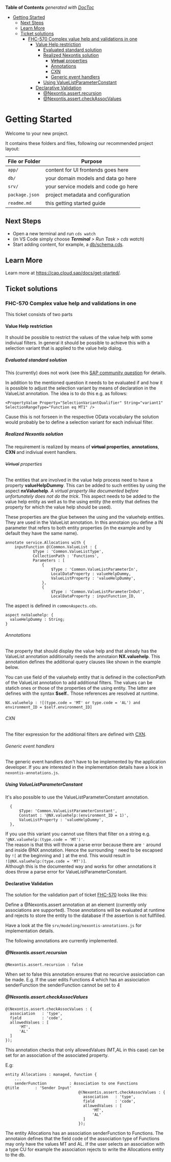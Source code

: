 <!-- START doctoc generated TOC please keep comment here to allow auto update -->
<!-- DON'T EDIT THIS SECTION, INSTEAD RE-RUN doctoc TO UPDATE -->
**Table of Contents**  *generated with [DocToc](https://github.com/thlorenz/doctoc)*

- [Getting Started](#getting-started)
  - [Next Steps](#next-steps)
  - [Learn More](#learn-more)
  - [Ticket solutions](#ticket-solutions)
    - [FHC-570 Complex value help and validations in one](#fhc-570-complex-value-help-and-validations-in-one)
      - [Value Help restriction](#value-help-restriction)
        - [Evaluated standard solution](#evaluated-standard-solution)
        - [Realized Nexontis solution](#realized-nexontis-solution)
          - [~~Virtual~~ properties](#virtual-properties)
          - [Annotations](#annotations)
          - [CXN](#cxn)
          - [Generic event handlers](#generic-event-handlers)
        - [Using ValueListParameterConstant](#using-valuelistparameterconstant)
      - [Declarative Validation](#declarative-validation)
        - [@Nexontis.assert.recursion](#nexontisassertrecursion)
        - [@Nexontis.assert.checkAssocValues](#nexontisassertcheckassocvalues)

<!-- END doctoc generated TOC please keep comment here to allow auto update -->

# Getting Started

Welcome to your new project.

It contains these folders and files, following our recommended project layout:

File or Folder | Purpose
---------|----------
`app/` | content for UI frontends goes here
`db/` | your domain models and data go here
`srv/` | your service models and code go here
`package.json` | project metadata and configuration
`readme.md` | this getting started guide


## Next Steps

- Open a new terminal and run `cds watch` 
- (in VS Code simply choose _**Terminal** > Run Task > cds watch_)
- Start adding content, for example, a [db/schema.cds](db/schema.cds).


## Learn More

Learn more at https://cap.cloud.sap/docs/get-started/.

## Ticket solutions

### FHC-570 Complex value help and validations in one

This ticket consists of two parts

#### Value Help restriction

It should be possible to restrict the values of the value help with some indiviual filters. 
In general it should be possible to achieve this with a selection variant that is applied to the 
value help dialog.

##### Evaluated standard solution

This (currently) does not work (see this [SAP community question](https://answers.sap.com/questions/13666191/selectionvariant-to-filter-valuelist-in-fiori-elem.html) 
for details.

In addition to the mentioned question it needs to be evaluated if and how it is possible to adjust the selection variant by means of declaration in the ValueList annotation.
The idea is to do this e.g. as follows:

``` 
<PropertyValue Property="SelectionVariantQualifier" String="variant1" SelectionRangeType="Function eq MT1" />
```
Cause this is not forseen in the respective OData vocabulary the solution would probably be to define a selection variant for each indiviual filter.

##### Realized Nexontis solution

The requirement is realized by means of **~~virtual~~ properties**, **annotations**, **CXN** and indiviual event handlers.

###### ~~Virtual~~ properties 

The entities that are involved in the value help process need to have a property **valueHelpDummy**. This can be added to such entities 
by using the aspect **nxValuehelp**. *A virtual property like documented before unfortunately does not do the trick*. 
This aspect needs to be added to the value help entity as well as to the using entity (the entity that defines the property for which the value help should
be used).

These properties are the glue between the using and the valuehelp entities. They are used in the ValueList annotation. In this annotaion you define a IN parameter that refers to 
both entity properties (in the example and by default they have the same name).

```
annotate service.Allocations with {
    inputFunction @(Common.ValueList : {
            $Type : 'Common.ValueListType',
            CollectionPath : 'Functions',
            Parameters : [
                {
                    $Type : 'Common.ValueListParameterIn',
                    LocalDataProperty : valueHelpDummy,
                    ValueListProperty : 'valueHelpDummy',
                },
                {
                    $Type : 'Common.ValueListParameterInOut',
                    LocalDataProperty : inputFunction_ID,
```

The aspect is defined in `commonAspects.cds`.

```
aspect nxValuehelp: {
  valueHelpDummy : String;
}
```

###### Annotations 

The property that should display the value help and that already has the ValueList annotation additionally needs the annotaion **NX.valuehelp**.
This annotation defines the additional query clauses like shown in the example below.

You can use field of the valuehelp entity that is defined in the collectionPath of the ValueList annotation to add additional filters.
The values can be statich ones or those of the properties of the using entity. The latter are defines with the syntax **$self.<any fieldname of the using entiy>**.
Those references are resolved at runtime.

```
NX.valuehelp : ![(type.code = 'MT' or type.code = 'AL') and environment_ID = $self.environment_ID]
```

###### CXN

The filter expression for the additional filters are defined with [CXN](https://cap.cloud.sap/docs/cds/cxn).

###### Generic event handlers

The generic event handlers don't have to be implemented by the application developer. If you are interested in the implementation details have a look in `nexontis-annotations.js`.

##### Using ValueListParameterConstant

It's also possible to use the ValueListParameterConstant annotation. 

```
  {
      $Type: 'Common.ValueListParameterConstant',
      Constant : '@NX.valuehelp:(environment_ID = 1)',
      ValueListProperty : 'valueHelpDummy',
  },
```

If you use this variant you cannot use filters that filter on a string e.g.   
`'@NX.valuehelp:(type.code = 'MT')'`.   
The reason is that this will throw a parse error because there are `'` around and inside @NX annotation. Hence the surrounding
`'` need to be escapsed by `![` at the beginning and `]` at the end. This would result in   
`![@NX.valuehelp:(type.code = 'MT')]`.  
Although this is the documented way and works for other annotations it does throw a parse error for ValueListParameterConstant.

#### Declarative Validation 

The solution for the validation part of ticket [FHC-570](https://nexontis.atlassian.net/browse/FHC-570) looks like this:

Define a @Nexontis.assert annotation at an element (currently only associations are supported). Those annotations will be evaluated at runtime and rejects
to store the entity to the database if the assertion is not fullfilled.

Have a look at the file `srv/modeling/nexontis-annotations.js` for implementation details.

The following annotations are currently implemented.

##### @Nexontis.assert.recursion
```
@Nexontis.assert.recursion : false
```
When set to false this annotation ensures that no recurcive assiociation can be made.
E.g. If the user edits Functions 4 which has an assiociation senderFunction the senderFunction
cannot be set to 4

##### @Nexontis.assert.checkAssocValues

```
@(Nexontis.assert.checkAssocValues : {
  association   : 'type',
  field         : 'code',
  allowedValues : [
      'MT',
      'AL'
  ]
});
```
This annotation checks that only allowedValues (MT,AL in this case) can be set for an association of
the associated property.

E.g:

```
entity Allocations : managed, function {
    ...
    senderFunction          : Association to one Functions                      @title       : 'Sender Input' 
                                @(Nexontis.assert.checkAssocValues : {
                                  association   : 'type',
                                  field         : 'code',
                                  allowedValues : [
                                      'MT',
                                      'AL'
                                  ]
                                });
```
The entity Allocations has an association senderFunction to Functions. The annotaion defines that the field code of the association type
of Functions may only have the values MT and AL. If the user selects an association with a type CU for example the association rejects
to write the Allocations entity to the db.
